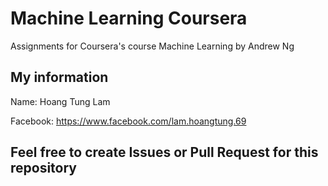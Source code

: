 # Machine Learning Coursera
Assignments for Coursera's course Machine Learning by Andrew Ng

## My information
Name: Hoang Tung Lam

Facebook: https://www.facebook.com/lam.hoangtung.69

## Feel free to create Issues or Pull Request for this repository 
